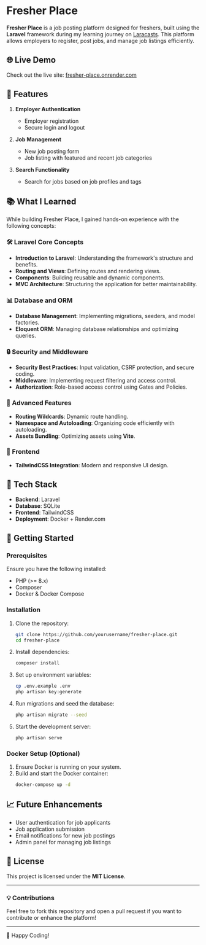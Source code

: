# Fresher Place

**Fresher Place** is a job posting platform designed for freshers, built using the **Laravel** framework during my learning journey on [Laracasts](https://laracasts.com/). This platform allows employers to register, post jobs, and manage job listings efficiently.

## 🌐 Live Demo
Check out the live site: [fresher-place.onrender.com](https://fresher-place.onrender.com)

## 📌 Features

1. **Employer Authentication**
   - Employer registration
   - Secure login and logout

2. **Job Management**
   - New job posting form
   - Job listing with featured and recent job categories

3. **Search Functionality**
   - Search for jobs based on job profiles and tags

## 📚 What I Learned

While building Fresher Place, I gained hands-on experience with the following concepts:

### 🛠️ Laravel Core Concepts
- **Introduction to Laravel**: Understanding the framework's structure and benefits.
- **Routing and Views**: Defining routes and rendering views.
- **Components**: Building reusable and dynamic components.
- **MVC Architecture**: Structuring the application for better maintainability.

### 📊 Database and ORM
- **Database Management**: Implementing migrations, seeders, and model factories.
- **Eloquent ORM**: Managing database relationships and optimizing queries.

### 🔒 Security and Middleware
- **Security Best Practices**: Input validation, CSRF protection, and secure coding.
- **Middleware**: Implementing request filtering and access control.
- **Authorization**: Role-based access control using Gates and Policies.

### 🔧 Advanced Features
- **Routing Wildcards**: Dynamic route handling.
- **Namespace and Autoloading**: Organizing code efficiently with autoloading.
- **Assets Bundling**: Optimizing assets using **Vite**.

### 🎨 Frontend
- **TailwindCSS Integration**: Modern and responsive UI design.

## 🧰 Tech Stack

- **Backend**: Laravel
- **Database**: SQLite
- **Frontend**: TailwindCSS
- **Deployment**: Docker + Render.com

## 🚀 Getting Started

### Prerequisites
Ensure you have the following installed:

- PHP (>= 8.x)
- Composer
- Docker & Docker Compose

### Installation

1. Clone the repository:
   ```bash
   git clone https://github.com/yourusername/fresher-place.git
   cd fresher-place
   ```

2. Install dependencies:
   ```bash
   composer install
   ```

3. Set up environment variables:
   ```bash
   cp .env.example .env
   php artisan key:generate
   ```

4. Run migrations and seed the database:
   ```bash
   php artisan migrate --seed
   ```

5. Start the development server:
   ```bash
   php artisan serve
   ```

### Docker Setup (Optional)

1. Ensure Docker is running on your system.
2. Build and start the Docker container:
   ```bash
   docker-compose up -d
   ```

## 📈 Future Enhancements

- User authentication for job applicants
- Job application submission
- Email notifications for new job postings
- Admin panel for managing job listings

## 📄 License

This project is licensed under the **MIT License**.

---

### 💡 Contributions
Feel free to fork this repository and open a pull request if you want to contribute or enhance the platform!

---

🚀 Happy Coding!

